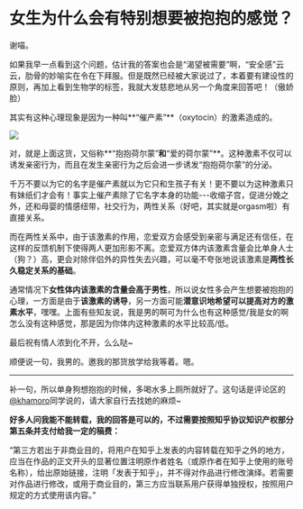 # 女生为什么会有特别想要被抱抱的感觉？

谢喵。

如果我早一点看到这个问题，估计我的答案也会是“渴望被需要”啊，“安全感”云云，肋骨的妙喻实在令在下拜服。但是既然已经被大家说过了，本着要有建设性的原则，再加上看到生物学的标签，我就大发慈悲地从另一个角度来回答吧！（傲娇脸）

其实有这种心理现象是因为一种叫**“催产素”**（oxytocin）的激素造成的。

![](https://pic2.zhimg.com/50/b1c75aa7d86989ef873daefd7627b1e9_b.jpg)

对，就是上面这货，又俗称**“抱抱荷尔蒙”**和**“爱的荷尔蒙”**。这种激素不仅可以诱发亲密行为，而且在发生亲密行为之后会进一步诱发“抱抱荷尔蒙”的分泌。

千万不要以为它的名字是催产素就以为它只和生孩子有关！更不要以为这种激素只有妹纸们才会有！事实上催产素除了它名字本身的功能---收缩子宫，促进分娩之外，还和母婴的情感纽带，社交行为，两性关系（好吧，其实就是orgasm啦）有直接关系。

而在两性关系中，由于该激素的作用，恋爱双方会感受到亲密与满足还有信任，在这样的反馈机制下使得两人更加形影不离。恋爱双方体内该激素含量会比单身人士（狗？）高，更会对除伴侣外的异性失去兴趣，可以毫不夸张地说该激素是**两性长久稳定关系的基础**。

通常情况下**女性体内该激素的含量会高于男性**，所以说女性多会产生想要被抱抱的心理，一方面是由于**该激素的诱导**，另一方面可能**潜意识地希望可以提高对方的激素水平**，嘿嘿。上面有些知友说，我是男的啊可为什么也有这种感觉/我是女的啊怎么没有这种感觉，那是因为你体内这种激素的水平比较高/低。

最后祝有情人浓到化不开，么么哒~

顺便说一句，我男的。邀我的那货放学给我等着。嗯。

------------

补一句，所以单身狗想抱抱的时候，多喝水多上厕所就好了。这句话是评论区的 [@khamoro](//www.zhihu.com/people/40866a6d5d5b4b1226ec507e96de62e5)同学说的，请大家自行去找她的麻烦~

**好多人问我能不能转载，我的回答是可以的，不过需要按照知乎协议知识产权部分第五条并支付给我一定的稿费：**

“第三方若出于非商业目的，将用户在知乎上发表的内容转载在知乎之外的地方，应当在作品的正文开头的显著位置注明原作者姓名（或原作者在知乎上使用的账号名称），给出原始链接，注明「发表于知乎」，并不得对作品进行修改演绎。若需要对作品进行修改，或用于商业目的，第三方应当联系用户获得单独授权，按照用户规定的方式使用该内容。”